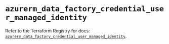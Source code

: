 # `azurerm_data_factory_credential_user_managed_identity`

Refer to the Terraform Registry for docs: [`azurerm_data_factory_credential_user_managed_identity`](https://registry.terraform.io/providers/hashicorp/azurerm/4.24.0/docs/resources/data_factory_credential_user_managed_identity).
